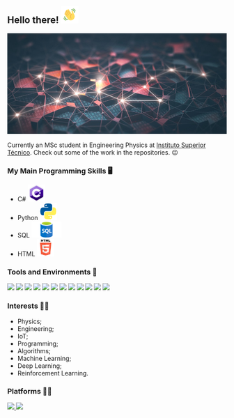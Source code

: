 ## Hello there!  <img src="waving.gif" width="40px">

<p align="center">
  <img src="GitHubBackground.jpg" | 250x250>
</p>

Currently an MSc student in Engineering Physics at [Instituto Superior Técnico](https://tecnico.ulisboa.pt/pt/). Check out some of the work in the repositories. :wink:

### My Main Programming Skills :desktop_computer: 
- C# <img src="csharp.png" width="40px">
- Python <img src="python_logo.png" width="40px">
- SQL <img src="SQL.png" width="70px">
- HTML <img src="html.png" width="40px">

### Tools and Environments 🔧
<p>
<img src="https://img.shields.io/badge/OS-Windows-green?logo=Windows">
<img src="https://img.shields.io/badge/OS-Linux-green?logo=Linux">
<img src="https://img.shields.io/badge/Editor-VSCode-green?logo=Visual%20Studio%20Code">
<img src="https://img.shields.io/badge/IDE-PyCharm-green?logo=PyCharm">
<img src="https://img.shields.io/badge/Game%20Engine%20Development-Unity-green?logo=Unity">
<img src="https://img.shields.io/badge/Cloud-Azure-green?logo=Microsoft%20Azure">
<img src="https://img.shields.io/badge/Library-scikit-green">
<img src="https://img.shields.io/badge/Library-Dask-green">
<img src="https://img.shields.io/badge/Library-Tensorflow-green?logo=Tensorflow">
<img src="https://img.shields.io/badge/Library-Pytorch-green?logo=Pytorch">

<img src="https://img.shields.io/badge/Library-Dashboard%20API-green">
<img src="https://img.shields.io/badge/Program-Mathematica-green?logo=WolframMathematica">
</a>
</p>

### Interests 👨‍💻
- Physics;
- Engineering;
- IoT;
- Programming;
- Algorithms;
- Machine Learning;
- Deep Learning;
- Reinforcement Learning.

### Platforms 👨‍💻
<p>
<a href="https://www.linkedin.com/in/tiago-martins-9ba0a9154/">
<img src="https://img.shields.io/badge/Linkedin-Tiago%20Martins-blue?logo=Linkedin">
<a href="https://www.kaggle.com/ta97fp">
<img src="https://img.shields.io/badge/Kaggle-ta.am97fp-white?logo=kaggle">
</a>
</p>
<!--
**taamfp/taamfp** is a ✨ _special_ ✨ repository because its `README.md` (this file) appears on your GitHub profile.
-->
